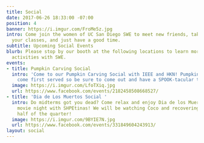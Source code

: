 ```yaml
---
title: Social
date: 2017-06-26 18:33:00 -07:00
position: 4
banner: https://i.imgur.com/FroMe5z.jpg
intro: Come join the women of UC San Diego SWE to meet new friends, take a break from
  your classes, and just have a good time.
subtitle: Upcoming Social Events
blurb: Please stop by our booth at the following locations to learn more about social
  activities with SWE.
events:
- title: Pumpkin Carving Social
  intro: 'Come to our Pumpkin Carving Social with IEEE and HKN! Pumpkins will be first
    come first served so be sure to come out and have a SPOOK-tacular time! '
  image: https://i.imgur.com/LfoTXiq.jpg
  url: https://www.facebook.com/events/2182458508668527/
- title: 'Dia de Los Muertos Social '
  intro: Do midterms got you dead? Come relax and enjoy Dia de los Muertos with a
    movie night with SHPEtinas! We will be watching Coco and recovering from the first
    half of the quarter!
  image: https://i.imgur.com/9BYIE7N.jpg
  url: https://www.facebook.com/events/331849604243913/
layout: social
---
```


